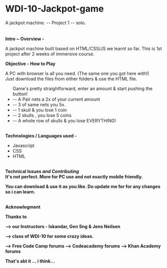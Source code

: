 
# WDI-10-Jackpot-game
A jackpot machine.  -- Project 1  -- solo.
<br>
<br>
<br>
<b>Intro ~ Overview - </b>

A jackpot machine built based on HTML/CSS/JS we learnt so far. 
This is 1st project after 2 weeks of immersive course.

<b>Objective - How to Play</b>

A PC with browser is all you need. (The same one you got here with!)  
Just download the files from either folders & use the HTML file.
<ul>  
Game's pretty straightforward, enter an amount & start pushing the button!
<li>-- A Pair nets a 2x of your current amount</li>
<li>-- 3 of same nets you 5x.</li>
<li>-- 1 skull & you lose 1 coin</li>
<li>-- 2 skulls , you lose 5 coins</li>
<li>-- A whole row of skulls & you lose EVERYTHING!</li>
</ul> 
<br>
<b>
Technologies / Languages used -
</b>
<ul>
<li>Javascript</li>
<li>CSS</li>
<li>HTML</li>
</ul>
<br>
<b>
Technical Issues<em>  and Contributing</em>
<br>
It's not perfect. More for PC use and not exactly mobile friendly.
   
You can download & use it as you like.  Do update me for for any changes so i can learn.
   
<br>
   
<b>
Acknowlegment </b>

Thanks to

--> our Instructors - Iskandar, Gen Sng & Jens Neilsen

--> class of WDI-10 for some crazy ideas.

--> Free Code Camp forums
--> Codeacademy forums
--> Khan Academy forums

That's abt it ... i think...



